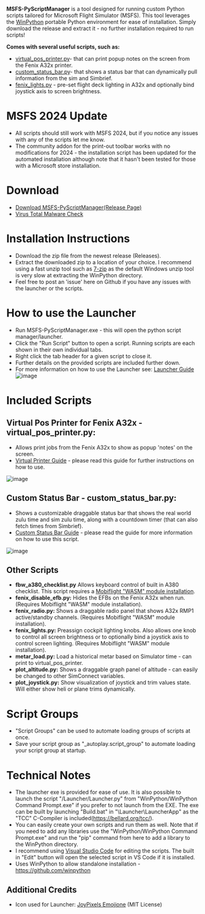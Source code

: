 **MSFS-PyScriptManager** is a tool designed for running custom Python scripts tailored for Microsoft Flight Simulator (MSFS). This tool leverages the [WinPython](https://github.com/winpython) portable Python environment for ease of installation.  Simply download the release and extract it - no further installation required to run scripts!

**Comes with several useful scripts, such as:**
- [virtual_pos_printer.py](#virtual-pos-printer-for-fenix-a32x---virtual_pos_printerpy)- that can print popup notes on the screen from the Fenix A32x printer.
- [custom_status_bar.py](#custom-status-bar---custom_status_barpy)- that shows a status bar that can dynamically pull information from the sim and Simbrief.
- [fenix_lights.py](#other-scripts) - pre-set flight deck lighting in A32x and optionally bind joystick axis to screen brightness.

# MSFS 2024 Update
 - All scripts should still work with MSFS 2024, but if you notice any issues with any of the scripts let me know.
 - The community addon for the print-out toolbar works with no modifications for 2024 - the installation script has been updated for the automated installation although note that it hasn't been tested for those with a Microsoft store installation.

# Download
- [Download MSFS-PyScriptManager(Release Page)](https://github.com/cgtrout/MSFS-PyScriptManager/releases/)
- [Virus Total Malware Check](https://www.virustotal.com/gui/url/9f2aab0754a63dc92903b3c99db9cf5dde639241368af9c33f51053997d20333?nocache=1)

# Installation Instructions
- Download the zip file from the newest release (Releases).
- Extract the downloaded zip to a location of your choice. I recommend using a fast unzip tool such as [7-zip](https://www.7-zip.org/download.html) as the default Windows unzip tool is very slow at extracting the WinPython directory.
- Feel free to post an 'issue' here on Github if you have any issues with the launcher or the scripts.

# How to use the Launcher
- Run MSFS-PyScriptManager.exe - this will open the python script manager/launcher.
- Click the "Run Script" button to open a script. Running scripts are each shown in their own individual tabs.
- Right click the tab header for a given script to close it.
- Further details on the provided scripts are included further down.
- For more information on how to use the Launcher see: [Launcher Guide](Docs/Launcher_guide.md)
![image](https://github.com/user-attachments/assets/b8e12084-afad-4cd8-9b4c-2ea9cbb59ff1)

# Included Scripts
## **Virtual Pos Printer for Fenix A32x - virtual_pos_printer.py:**
   - Allows print jobs from the Fenix A32x to show as popup 'notes' on the screen.
   - [Virtual Printer Guide](Docs/virtual_pos_printer.md) - please read this guide for further instructions on how to use.

   ![image](https://github.com/user-attachments/assets/5b0aac05-f1da-417e-a97b-be8261a4f1ba)

## Custom Status Bar - custom_status_bar.py:
  - Shows a customizable draggable status bar that shows the real world zulu time and sim zulu time, along with a countdown timer (that can also fetch times from Simbrief).
  - [Custom Status Bar Guide](Docs/custom_status_bar.md) - please read the guide for more information on how to use this script.

   ![image](https://github.com/user-attachments/assets/05786688-b542-4050-95eb-1e85bf8d673d)

## Other Scripts
- **fbw_a380_checklist.py** Allows keyboard control of built in A380 checklist.  This script requires a [Mobiflight "WASM" module installation](https://github.com/MobiFlight/MobiFlight-Connector/wiki/Verifying-the-WASM-module-installation-and-locating-the-MSFS2020-community-folder).
- **fenix_disable_efb.py:** Hides the EFBs on the Fenix A32x when run. (Requires Mobiflight "WASM" module installation).
- **fenix_radio.py:** Shows a draggable radio panel that shows A32x RMP1 active/standby channels. (Requires Mobiflight "WASM" module installation).
- **fenix_lights.py:** Preassign cockpit lighting knobs.  Also allows one knob to control all screen brightness or to optionally bind a joystick axis to control screen lighting. (Requires Mobiflight "WASM" module installation).
- **metar_load.py:** Load a historical metar based on Simulator time - can print to virtual_pos_printer.
- **plot_altitude.py:** Shows a draggable graph panel of altitude - can easily be changed to other SimConnect variables.
- **plot_joystick.py:** Show visualization of joystick and trim values state. Will either show heli or plane trims dynamically.

# Script Groups
- "Script Groups" can be used to automate loading groups of scripts at once.
- Save your script group as "_autoplay.script_group" to automate loading your script group at startup.

# Technical Notes
- The launcher exe is provided for ease of use.  It is also possible to launch the script "/Launcher/Launcher.py" from "WinPython/WinPython Command Prompt.exe" if you prefer to not launch from the EXE.  The exe can be built by launching "Build.bat" in "\Launcher\LauncherApp" as the "TCC" C-Compiler is included(https://bellard.org/tcc/).
- You can easily create your own scripts and run them as well.  Note that if you need to add any libraries use the "WinPython/WinPython Command Prompt.exe" and run the "pip" command from here to add a library to the WinPython directory.
- I recommend using [Visual Studio Code](https://code.visualstudio.com/download) for editing the scripts.  The built in "Edit" button will open the selected script in VS Code if it is installed.
- Uses WinPython to allow standalone installation - https://github.com/winpython

## Additional Credits
- Icon used for Launcher: [JoyPixels Emojione](https://github.com/joypixels/emojione) (MIT License)

